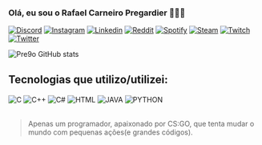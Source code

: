 ### Olá, eu sou o Rafael Carneiro Pregardier 🤙🤠🤙

[![Discord](https://img.shields.io/badge/Discord-7289DA?style=for-the-badge&logo=discord&logoColor=white)](https://discord.gg/FG5UkU3H)
[![Instagram](https://img.shields.io/badge/Instagram-E4405F?style=for-the-badge&logo=instagram&logoColor=white)](https://www.instagram.com/rafaelpregardier/?hl=pt-br)
[![Linkedin](https://img.shields.io/badge/LinkedIn-0077B5?style=for-the-badge&logo=linkedin&logoColor=white)](https://www.linkedin.com/in/rafael-carneiro-pregardier-55a802232/)
[![Reddit](https://img.shields.io/badge/Reddit-FF4500?style=for-the-badge&logo=reddit&logoColor=white)](https://www.reddit.com/user/Pre9o)
[![Spotify](https://img.shields.io/badge/Spotify-1ED760?&style=for-the-badge&logo=spotify&logoColor=white)](https://open.spotify.com/track/7MJQ9Nfxzh8LPZ9e9u68Fq?si=6fa15ce3ad914f96)
[![Steam](https://img.shields.io/badge/Steam-000000?style=for-the-badge&logo=steam&logoColor=white)](https://steamcommunity.com/id/carneiraodamassa/)
[![Twitch](https://img.shields.io/badge/Twitch-9146FF?style=for-the-badge&logo=twitch&logoColor=white)](https://www.twitch.tv/pre9o)
[![Twitter](https://img.shields.io/badge/Twitter-1DA1F2?style=for-the-badge&logo=twitter&logoColor=white)](https://twitter.com/RafaPregardier)



![Pre9o GitHub stats](https://github-readme-stats.vercel.app/api?username=pre9o&theme=midnight-purple&show_icons=true)

## Tecnologias que utilizo/utilizei:

<div style="display: inline_block><br/">
    <img align="center" alt="C" src="https://img.shields.io/badge/C-00599C?style=for-the-badge&logo=c&logoColor=white">
    <img align="center" alt="C++" src="https://img.shields.io/badge/C%2B%2B-00599C?style=for-the-badge&logo=c%2B%2B&logoColor=white">
    <img align="center" alt="C#" src="https://img.shields.io/badge/C%23-239120?style=for-the-badge&logo=c-sharp&logoColor=white">
    <img align="center" alt="HTML" src="https://img.shields.io/badge/HTML-239120?style=for-the-badge&logo=html5&logoColor=white">
    <img align="center" alt="JAVA" src="https://img.shields.io/badge/Java-ED8B00?style=for-the-badge&logo=java&logoColor=white">
    <img align="center" alt="PYTHON" src="https://img.shields.io/badge/Python-3776AB?style=for-the-badge&logo=python&logoColor=white">
   
</div><br/>

> Apenas um programador, apaixonado por CS:GO, que tenta mudar o mundo com pequenas ações(e grandes códigos).






